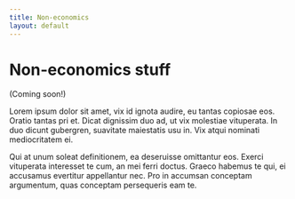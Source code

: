 ```yaml
---
title: Non-economics
layout: default
---
```

# Non-economics stuff

(Coming soon!)

Lorem ipsum dolor sit amet, vix id ignota audire, eu tantas copiosae eos. Oratio tantas pri et. Dicat dignissim duo ad, ut vix molestiae vituperata. In duo dicunt gubergren, suavitate maiestatis usu in. Vix atqui nominati mediocritatem ei.

Qui at unum soleat definitionem, ea deseruisse omittantur eos. Exerci vituperata interesset te cum, an mei ferri doctus. Graeco habemus te qui, ei accusamus evertitur appellantur nec. Pro in accumsan conceptam argumentum, quas conceptam persequeris eam te.
